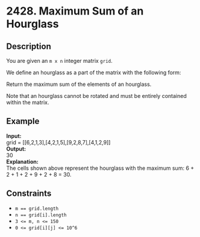 # 2428. Maximum Sum of an Hourglass

## Description

You are given an `m x n` integer matrix `grid`.

We define an hourglass as a part of the matrix with the following form:

Return the maximum sum of the elements of an hourglass.

Note that an hourglass cannot be rotated and must be entirely contained within the matrix.

## Example

**Input:**  
grid = [[6,2,1,3],[4,2,1,5],[9,2,8,7],[4,1,2,9]]
<br>
**Output:**
<br>
30
<br>
**Explanation:**
<br>
The cells shown above represent the hourglass with the maximum sum: 6 + 2 + 1 + 2 + 9 + 2 + 8 = 30.

## Constraints

- `m == grid.length`
- `n == grid[i].length`
- `3 <= m, n <= 150`
- `0 <= grid[i][j] <= 10^6`